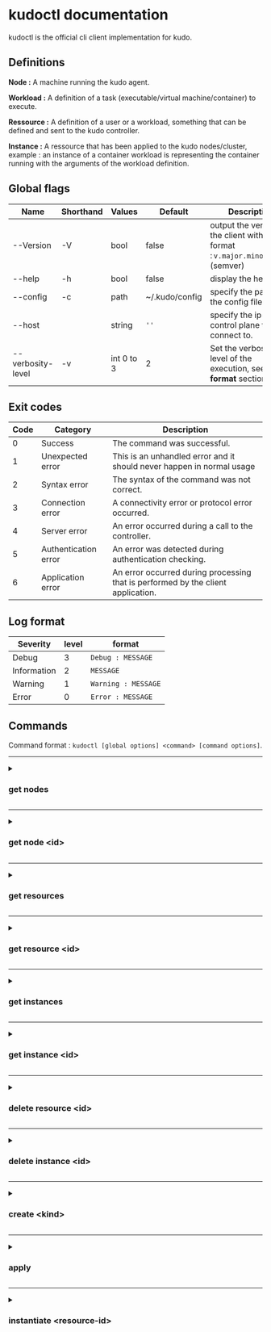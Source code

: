 # kudoctl documentation

kudoctl is the official cli client implementation for kudo.

## Definitions

**Node :** A machine running the kudo agent.

**Workload :** A definition of a task (executable/virtual machine/container) to execute.

**Ressource :** A definition of a user or a workload, something that can be defined and sent to the kudo controller.

**Instance :** A ressource that has been applied to the kudo nodes/cluster, example : an instance of a container workload is representing the container running with the arguments of the workload definition.

## Global flags

| Name              | Shorthand | Values     | Default        | Description                                                                       |
| ----------------- | --------- | ---------- | -------------- | --------------------------------------------------------------------------------- |
| --Version         | -V        | bool       | false          | output the version of the client with the format : `v.major.minor.patch` (semver) |
| --help            | -h        | bool       | false          | display the help text.                                                            |
| --config          | -c        | path       | ~/.kudo/config | specify the path to the config file.                                              |
| --host            |           | string     | `''`           | specify the ip of the control plane to connect to.                                |
| --verbosity-level | -v        | int 0 to 3 | 2              | Set the verbosity level of the execution, see **Log format** section              |

## Exit codes

| Code | Category             | Description                                                                      |
| ---- | -------------------- | -------------------------------------------------------------------------------- |
| 0    | Success              | The command was successful.                                                      |
| 1    | Unexpected error     | This is an unhandled error and it should never happen in normal usage            |
| 2    | Syntax error         | The syntax of the command was not correct.                                       |
| 3    | Connection error     | A connectivity error or protocol error occurred.                                 |
| 4    | Server error         | An error occurred during a call to the controller.                               |
| 5    | Authentication error | An error was detected during authentication checking.                            |
| 6    | Application error    | An error occurred during processing that is performed by the client application. |

## Log format

| Severity    | level | format              |
| ----------- | ----- | ------------------- |
| Debug       | 3     | `Debug : MESSAGE`   |
| Information | 2     | `MESSAGE`           |
| Warning     | 1     | `Warning : MESSAGE` |
| Error       | 0     | `Error : MESSAGE`   |

## Commands

Command format : `kudoctl [global options] <command> [command options]`.

---
<details> <summary><h3>get nodes</h3> </summary>

Get a list of the nodes registered to the control plane.

**Flags** :

| Name      | Shorthand | Values                                                                  | Default            | Description                                                                                                                                                      |
| --------- | --------- | ----------------------------------------------------------------------- | ------------------ | ---------------------------------------------------------------------------------------------------------------------------------------------------------------- |
| --help    | -h        |                                                                         | false              | show help of the function.                                                                                                                                       |
| --format  | -F        | `"json"`, `"human_readable"`,`"yaml"`, `"xml"`, `"delimit <character>"` | `"human_readable"` | Specifies the format of the output.                                                                                                                              |
| --verbose | -v        |                                                                         | false              | Specifies whether to enable verbose mode. Use the default value of off to disable verbose mode. This option is the default value. Use on to enable verbose mode. |
| --page    | -p        |                                                                         | false              | Specifies whether to display one page of text at a time or all text at one time.                                                                                 |
| --rows    | -r        | integer                                                                 | 24                 | Specifies the number of rows per page to display when the **-p** parameter is on. You can specify a value in the range 1 - 100.                                  |
| --header  | -h        |                                                                         | true               | Specifies whether to display the table header. Use the default value of on to display the table header. Use off to hide the table header.                        |

**Example:**

```bash
kudoctl get nodes
```

</details>

---

<details> <summary><h3>get node &lt;id&gt; </h3></summary>

Get detailed information about a node.

**Arguments** :

`id` : the id of the node

**Flags** :

| Name     | Shorthand | Values                                                                   | Default            | Description                         |
| -------- | --------- | ------------------------------------------------------------------------ | ------------------ | ----------------------------------- |
| --help   | -h        |                                                                          | false              | show help of the function.          |
| --format | -F        | `"json"`,`"human_readable"`,  `"yaml"`, `"xml"`, `"delimit <character>"` | `"human_readable"` | Specifies the format of the output. |

**Example:**

```bash
kudoctl get node id6875
```

</details>

---

<details> <summary><h3>get resources</h3></summary>

Get a list of the resources...

**Flags** :

| Name      | Shorthand | Values                                                                  | Default            | Description                                                                                                                                                      |
| --------- | --------- | ----------------------------------------------------------------------- | ------------------ | ---------------------------------------------------------------------------------------------------------------------------------------------------------------- |
| --help    | -h        |                                                                         | false              | show help of the function.                                                                                                                                       |
| --format  | -F        | `"json"`, `"human_readable"`,`"yaml"`, `"xml"`, `"delimit <character>"` | `"human_readable"` | Specifies the format of the output.                                                                                                                              |
| --verbose | -v        |                                                                         | false              | Specifies whether to enable verbose mode. Use the default value of off to disable verbose mode. This option is the default value. Use on to enable verbose mode. |
| --page    | -p        |                                                                         | false              | Specifies whether to display one page of text at a time or all text at one time.                                                                                 |
| --rows    | -r        | integer                                                                 | 24                 | Specifies the number of rows per page to display when the **-p** parameter is on. You can specify a value in the range 1 - 100.                                  |
| --header  | -h        |                                                                         | true               | Specifies whether to display the table header. Use the default value of on to display the table header. Use off to hide the table header.                        |

**Example:**

```bash
kudoctl get resources
```

</details>

---

<details> <summary><h3>get resource &lt;id&gt;</h3></summary>

This function returns the definition of a resource with the specified `id`.

**Arguments :**  

`id` : the id of the instance.

**Flags :**  

| Name      | Shorthand | Values                                       | Default            | Description                                                            |
| --------- | --------- | -------------------------------------------- | ------------------ | ---------------------------------------------------------------------- |
| ---format |           | `"json"`,`"human_readable"`,`"yaml"`,`"xml"` | `"human_readable"` | The output format of the resource definition,  yml is the same as yaml |
| --help    | -h        |                                              | false              | show help of the function.                                             |

**Example:**

```bash
kudoctl get resource id87967
```
  
</details>

---

<details> <summary><h3>get instances</h3></summary>

Get the list of instances and the name of the resource.

**Flags** :

| Name      | Shorthand | Values                                                                  | Default            | Description                                                                                                                                                      |
| --------- | --------- | ----------------------------------------------------------------------- | ------------------ | ---------------------------------------------------------------------------------------------------------------------------------------------------------------- |
| --help    | -h        |                                                                         | false              | show help of the function.                                                                                                                                       |
| --format  | -F        | `"json"`, `"yaml"`,`"human_readable"`, `"xml"`, `"delimit <character>"` | `"human_readable"` | Specifies the format of the output.                                                                                                                              |
| --verbose | -v        |                                                                         | false              | Specifies whether to enable verbose mode. Use the default value of off to disable verbose mode. This option is the default value. Use on to enable verbose mode. |
| --page    | -p        |                                                                         | false              | Specifies whether to display one page of text at a time or all text at one time.                                                                                 |
| --rows    | -r        | integer                                                                 | 24                 | Specifies the number of rows per page to display when the **-p** parameter is on. You can specify a value in the range 1 - 100.                                  |
| --header  | -h        |                                                                         | true               | Specifies whether to display the table header. Use the default value of on to display the table header. Use off to hide the table header.                        |

**Example:**

```bash
kudoctl get instances
```

</details>

---

<details> <summary><h3>get instance &lt;id&gt;</h3></summary>

Get details about the instance.

**Arguments** :

`id` : the id of the instance

**Flags :**  

| Name     | Shorthand | Values                                       | Default            | Description                                                            |
| -------- | --------- | -------------------------------------------- | ------------------ | ---------------------------------------------------------------------- |
| --format |           | `"json"`,`"human_readable"`,`"yaml"`,`"xml"` | `"human_readable"` | The output format of the resource definition,  yml is the same as yaml |
| --help   | -h        |                                              | false              | show help of the function.                                             |

**Example:**

```bash
kudoctl get instance id9878
```

</details>
  
---

<details> <summary><h3>delete resource &lt;id&gt;</h3></summary>

Delete a resource definition and all the instances of this resource. On success the command outputs no information.

**Arguments** :

`id` : the id of the resource

**Flags :**  

| Name   | Shorthand | Values | Default | Description                |
| ------ | --------- | ------ | ------- | -------------------------- |
| --help | -h        |        | false   | show help of the function. |

**Example:**

```bash
kudoctl delete resource id8989
```

</details>

---

<details> <summary><h3>delete instance &lt;id&gt;</h3></summary>

Delete and stop an instance. On success the command outputs no information.

**Arguments** :

`id` : the id of the instance.

**Example:**

```bash
kudoctl delete instance id9898
```
  
</details>

---

<details> <summary><h3>create &lt;kind&gt;</h3></summary>

Create a resource definition. By default if a resource with the same name exists, the resource will be updated, add the `--no-update` flag if you don’t want this behavior.

**Arguments :**

`kind` : the kind of the resource, possible values :

- workload

**Flags** :

| Name        | Shorthand | Values | Default | Description                                     |
| ----------- | --------- | ------ | ------- | ----------------------------------------------- |
| --file      | -f        | Path   | `""`    | add resource definition from file.              |
| --no-update |           | bool   | false   | If the resource already exists, don’t update it |
| --name      |           | string | `""`    | set the name of the resource                    |
| --help      | -h        |        | false   | show help of the function.                      |

**Kind specific flags :**

*workload :*

| Name             | Shorthand | Values   | Default       | Description                                                                           |
| ---------------- | --------- | -------- | ------------- | ------------------------------------------------------------------------------------- |
| --type           |           | string   | `"container"` | workload type                                                                         |
| --uri            |           | string   | `""`          | the uri                                                                               |
| --resources-cpu  |           | integer  | 1             | the cpu amount                                                                        |
| --resources-ram  |           | integer  | 50            | the ram amount      (MB)                                                              |
| --resources-disk |           | integer  | 1             | the disk size (GB)                                                                    |
| --port           | -p        | []string | []            | ports binding list, use multiple times to add multiple elements to the array          |
| --environment    |           | []string | []            | environment variables list, use multiple times to add multiple elements  to the array |

**Examples :**

- Add resource from file

  ```sh
  kudoctl create resource -f workload.yml
  ```

</details>
  
---

<details> <summary><h3>apply</h3></summary>

This command takes the same arguments as `create <kind>` except the kind is defined by the `--kind` flag , creates a resource, then instanciate it.

**Flags :**

| Name   | Shorthand | Values | Default      | Description                |
| ------ | --------- | ------ | ------------ | -------------------------- |
| --kind |           | string | `"workload"` | resource kind              |
| --help | -h        |        | false        | show help of the function. |

**Example:**

```bash
kudoctl apply -f workload.yml
```

</details>

---
  
<details> <summary><h3>instantiate &lt;resource-id&gt;</h3></summary>

Instantiate and start a resource

**Arguments** :

`resource-id` : the id of the resource

**Flags :**
| Name   | Shorthand | Values | Default | Description                |
| ------ | --------- | ------ | ------- | -------------------------- |
| --help | -h        |        | false   | show help of the function. |

**Example :**

```bash
kudoctl instantiate id9809
```

</details>
